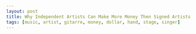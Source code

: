 ```yaml
---
layout: post
title: Why Independent Artists Can Make More Money Then Signed Artists
tags: [music, artist, gitarre, money, dollar, hand, stage, singer]
---
```

